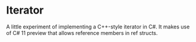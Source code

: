 # Iterator
A little experiment of implementing a C++-style iterator in C#.
It makes use of C# 11 preview that allows reference members in ref structs.